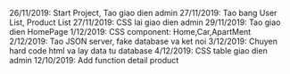 26/11/2019: Start Project, Tao giao dien admin
27/11/2019: Tao bang User List, Product List
27/11/2019: CSS lai giao dien admin
29/11/2019: Tao giao dien HomePage
1/12/2019: CSS component: Home,Car,ApartMent
2/12/2019: Tao JSON server, fake database va ket noi
3/12/2019: Chuyen hard code html va lay data tu database
4/12/2019: CSS table giao dien admin
12/10/2019: Add function detail product
